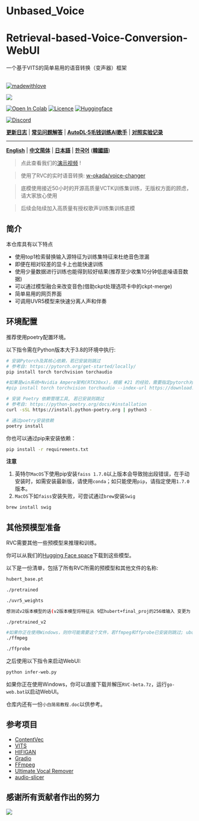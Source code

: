 # Unbased_Voice <div align="center">

<h1>Retrieval-based-Voice-Conversion-WebUI</h1>
一个基于VITS的简单易用的语音转换（变声器）框架<br><br>

[![madewithlove](https://forthebadge.com/images/badges/built-with-love.svg)](https://github.com/liujing04/Retrieval-based-Voice-Conversion-WebUI)

<img src="https://counter.seku.su/cmoe?name=rvc&theme=r34" /><br>

[![Open In Colab](https://img.shields.io/badge/Colab-F9AB00?style=for-the-badge&logo=googlecolab&color=525252)](https://colab.research.google.com/github/liujing04/Retrieval-based-Voice-Conversion-WebUI/blob/main/Retrieval_based_Voice_Conversion_WebUI.ipynb)
[![Licence](https://img.shields.io/github/license/liujing04/Retrieval-based-Voice-Conversion-WebUI?style=for-the-badge)](https://github.com/liujing04/Retrieval-based-Voice-Conversion-WebUI/blob/main/%E4%BD%BF%E7%94%A8%E9%9C%80%E9%81%B5%E5%AE%88%E7%9A%84%E5%8D%8F%E8%AE%AE-LICENSE.txt)
[![Huggingface](https://img.shields.io/badge/🤗%20-Spaces-yellow.svg?style=for-the-badge)](https://huggingface.co/lj1995/VoiceConversionWebUI/tree/main/)

[![Discord](https://img.shields.io/badge/RVC%20Developers-Discord-7289DA?style=for-the-badge&logo=discord&logoColor=white)](https://discord.gg/HcsmBBGyVk)

[**更新日志**](https://github.com/liujing04/Retrieval-based-Voice-Conversion-WebUI/blob/main/Changelog_CN.md) | [**常见问题解答**](https://github.com/RVC-Project/Retrieval-based-Voice-Conversion-WebUI/wiki/%E5%B8%B8%E8%A7%81%E9%97%AE%E9%A2%98%E8%A7%A3%E7%AD%94) | [**AutoDL·5毛钱训练AI歌手**](https://github.com/RVC-Project/Retrieval-based-Voice-Conversion-WebUI/wiki/Autodl%E8%AE%AD%E7%BB%83RVC%C2%B7AI%E6%AD%8C%E6%89%8B%E6%95%99%E7%A8%8B) | [**对照实验记录**](https://github.com/RVC-Project/Retrieval-based-Voice-Conversion-WebUI/wiki/Autodl%E8%AE%AD%E7%BB%83RVC%C2%B7AI%E6%AD%8C%E6%89%8B%E6%95%99%E7%A8%8B](https://github.com/RVC-Project/Retrieval-based-Voice-Conversion-WebUI/wiki/%E5%AF%B9%E7%85%A7%E5%AE%9E%E9%AA%8C%C2%B7%E5%AE%9E%E9%AA%8C%E8%AE%B0%E5%BD%95))

</div>

------

[**English**](./docs/README.en.md) | [**中文简体**](./README.md) | [**日本語**](./docs/README.ja.md) | [**한국어**](./docs/README.ko.md) ([**韓國語**](./docs/README.ko.han.md))


> 点此查看我们的[演示视频](https://www.bilibili.com/video/BV1pm4y1z7Gm/) !

> 使用了RVC的实时语音转换: [w-okada/voice-changer](https://github.com/w-okada/voice-changer)

> 底模使用接近50小时的开源高质量VCTK训练集训练，无版权方面的顾虑，请大家放心使用

> 后续会陆续加入高质量有授权歌声训练集训练底模

## 简介
本仓库具有以下特点
+ 使用top1检索替换输入源特征为训练集特征来杜绝音色泄漏
+ 即便在相对较差的显卡上也能快速训练
+ 使用少量数据进行训练也能得到较好结果(推荐至少收集10分钟低底噪语音数据)
+ 可以通过模型融合来改变音色(借助ckpt处理选项卡中的ckpt-merge)
+ 简单易用的网页界面
+ 可调用UVR5模型来快速分离人声和伴奏

## 环境配置
推荐使用poetry配置环境。

以下指令需在Python版本大于3.8的环境中执行:
```bash
# 安装Pytorch及其核心依赖，若已安装则跳过
# 参考自: https://pytorch.org/get-started/locally/
pip install torch torchvision torchaudio

#如果是win系统+Nvidia Ampere架构(RTX30xx)，根据 #21 的经验，需要指定pytorch对应的cuda版本
#pip install torch torchvision torchaudio --index-url https://download.pytorch.org/whl/cu117

# 安装 Poetry 依赖管理工具, 若已安装则跳过
# 参考自: https://python-poetry.org/docs/#installation
curl -sSL https://install.python-poetry.org | python3 -

# 通过poetry安装依赖
poetry install
```

你也可以通过pip来安装依赖：
```bash
pip install -r requirements.txt
```

**注意**
1. 英特尔`MacOS`下使用pip安装`faiss 1.7.0`以上版本会导致抛出段错误，在手动安装时，如需安装最新版，请使用`conda`；如只能使用`pip`，请指定使用`1.7.0`版本。
2. `MacOS`下如`faiss`安装失败，可尝试通过`brew`安装`Swig`

```bash
brew install swig
```

## 其他预模型准备
RVC需要其他一些预模型来推理和训练。

你可以从我们的[Hugging Face space](https://huggingface.co/lj1995/VoiceConversionWebUI/tree/main/)下载到这些模型。

以下是一份清单，包括了所有RVC所需的预模型和其他文件的名称:
```bash
hubert_base.pt

./pretrained 

./uvr5_weights

想测试v2版本模型的话(v2版本模型将特征从 9层hubert+final_proj的256维输入 变更为 12层hubert的768维输入，并且增加了3个周期鉴别器)，需要额外下载

./pretrained_v2 

#如果你正在使用Windows，则你可能需要这个文件，若ffmpeg和ffprobe已安装则跳过; ubuntu/debian 用户可以通过apt install ffmpeg来安装这2个库
./ffmpeg

./ffprobe
```
之后使用以下指令来启动WebUI:
```bash
python infer-web.py
```
如果你正在使用Windows，你可以直接下载并解压`RVC-beta.7z`，运行`go-web.bat`以启动WebUI。

仓库内还有一份`小白简易教程.doc`以供参考。

## 参考项目
+ [ContentVec](https://github.com/auspicious3000/contentvec/)
+ [VITS](https://github.com/jaywalnut310/vits)
+ [HIFIGAN](https://github.com/jik876/hifi-gan)
+ [Gradio](https://github.com/gradio-app/gradio)
+ [FFmpeg](https://github.com/FFmpeg/FFmpeg)
+ [Ultimate Vocal Remover](https://github.com/Anjok07/ultimatevocalremovergui)
+ [audio-slicer](https://github.com/openvpi/audio-slicer)

## 感谢所有贡献者作出的努力
<a href="https://github.com/liujing04/Retrieval-based-Voice-Conversion-WebUI/graphs/contributors" target="_blank">
  <img src="https://contrib.rocks/image?repo=liujing04/Retrieval-based-Voice-Conversion-WebUI" />
</a>
